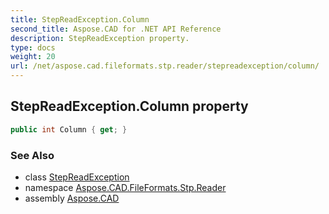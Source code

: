 ```yaml
---
title: StepReadException.Column
second_title: Aspose.CAD for .NET API Reference
description: StepReadException property. 
type: docs
weight: 20
url: /net/aspose.cad.fileformats.stp.reader/stepreadexception/column/
---
```

## StepReadException.Column property

```csharp
public int Column { get; }
```

### See Also

* class [StepReadException](../)
* namespace [Aspose.CAD.FileFormats.Stp.Reader](../../../aspose.cad.fileformats.stp.reader/)
* assembly [Aspose.CAD](../../../)


